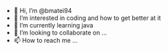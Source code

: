 - 👋 Hi, I’m @bmatei94
- 👀 I’m interested in coding and how to get better at it
- 🌱 I’m currently learning java
- 💞️ I’m looking to collaborate on ...
- 📫 How to reach me ...

<!---
bmatei94/bmatei94 is a ✨ special ✨ repository because its `README.md` (this file) appears on your GitHub profile.
You can click the Preview link to take a look at your changes.
--->
